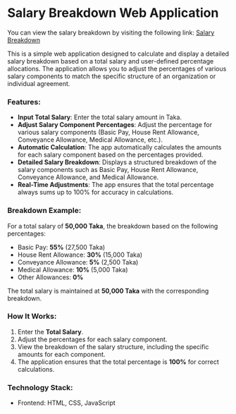 # Salary Breakdown Web Application

You can view the salary breakdown by visiting the following link: [Salary Breakdown](https://bdmotaleb.github.io/salary-breakdown)

This is a simple web application designed to calculate and display a detailed salary breakdown based on a total salary and user-defined percentage allocations. The application allows you to adjust the percentages of various salary components to match the specific structure of an organization or individual agreement.

### Features:
- **Input Total Salary**: Enter the total salary amount in Taka.
- **Adjust Salary Component Percentages**: Adjust the percentage for various salary components (Basic Pay, House Rent Allowance, Conveyance Allowance, Medical Allowance, etc.).
- **Automatic Calculation**: The app automatically calculates the amounts for each salary component based on the percentages provided.
- **Detailed Salary Breakdown**: Displays a structured breakdown of the salary components such as Basic Pay, House Rent Allowance, Conveyance Allowance, and Medical Allowance.
- **Real-Time Adjustments**: The app ensures that the total percentage always sums up to 100% for accuracy in calculations.

### Breakdown Example:
For a total salary of **50,000 Taka**, the breakdown based on the following percentages:
- Basic Pay: **55%** (27,500 Taka)
- House Rent Allowance: **30%** (15,000 Taka)
- Conveyance Allowance: **5%** (2,500 Taka)
- Medical Allowance: **10%** (5,000 Taka)
- Other Allowances: **0%**

The total salary is maintained at **50,000 Taka** with the corresponding breakdown.

### How It Works:
1. Enter the **Total Salary**.
2. Adjust the percentages for each salary component.
3. View the breakdown of the salary structure, including the specific amounts for each component.
4. The application ensures that the total percentage is **100%** for correct calculations.

### Technology Stack:
- Frontend: HTML, CSS, JavaScript